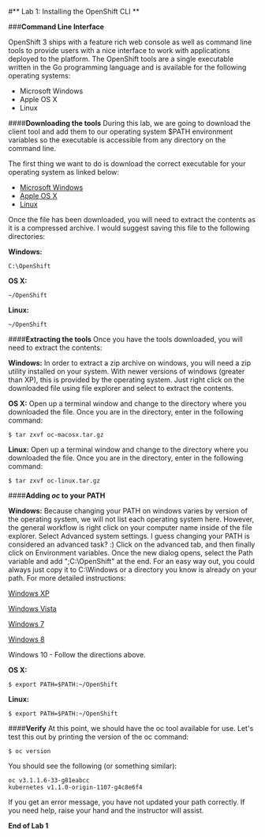 #** Lab 1: Installing the OpenShift CLI **

###**Command Line Interface**

OpenShift 3 ships with a feature rich web console as well as command line tools
to provide users with a nice interface to work with applications deployed to the
platform.  The OpenShift tools are a single executable written in the Go
programming language and is available for the following operating systems:

- Microsoft Windows
- Apple OS X
- Linux

####**Downloading the tools**
During this lab, we are going to download the client tool and add them to our
operating system $PATH environment variables so the executable is accessible
from any directory on the command line. 

The first thing we want to do is download the correct executable for your
operating system as linked below:

- [Microsoft Windows](http://repo.openshift3roadshow.com/clients/oc-windows.zip)
- [Apple OS X](http://repo.openshift3roadshow.com/clients/oc-macosx.tar.gz)
- [Linux](http://repo.openshift3roadshow.com/clients/oc-linux.tar.gz)


Once the file has been downloaded, you will need to extract the contents as it
is a compressed archive.  I would suggest saving this file to the following
directories:

**Windows:**

	C:\OpenShift

**OS X:**

	~/OpenShift

**Linux:**

	~/OpenShift

####**Extracting the tools**
Once you have the tools downloaded, you will need to extract the contents:

**Windows:**
In order to extract a zip archive on windows, you will need a zip utility
installed on your system.  With newer versions of windows (greater than XP),
this is provided by the operating system.  Just right click on the downloaded
file using file explorer and select to extract the contents.

**OS X:**
Open up a terminal window and change to the directory where you downloaded the
file.  Once you are in the directory, enter in the following command:

	$ tar zxvf oc-macosx.tar.gz

**Linux:**
Open up a terminal window and change to the directory where you downloaded the
file.  Once you are in the directory, enter in the following command:

	$ tar zxvf oc-linux.tar.gz

####**Adding *oc* to your PATH**

**Windows:**
Because changing your PATH on windows varies by version of the operating system,
we will not list each operating system here.  However, the general workflow is
right click on your computer name inside of the file explorer.  Select Advanced
system settings. I guess changing your PATH is considered an advanced task? :)
Click on the advanced tab, and then finally click on Environment variables.
Once the new dialog opens, select the Path variable and add ";C:\OpenShift" at
the end.  For an easy way out, you could always just copy it to C:\Windows or a
directory you know is already on your path. For more detailed instructions:

[Windows XP](https://support.microsoft.com/en-us/kb/310519)

[Windows Vista](http://banagale.com/changing-your-system-path-in-windows-vista.htm)

[Windows 7](http://geekswithblogs.net/renso/archive/2009/10/21/how-to-set-the-windows-path-in-windows-7.aspx "Windows 7")

[Windows 8](http://www.itechtics.com/customize-windows-environment-variables/)

Windows 10 - Follow the directions above.

**OS X:**

	$ export PATH=$PATH:~/OpenShift

**Linux:**
	
	$ export PATH=$PATH:~/OpenShift


####**Verify**
At this point, we should have the oc tool available for use.  Let's test this
out by printing the version of the oc command:

	$ oc version

You should see the following (or something similar):

    oc v3.1.1.6-33-g81eabcc
    kubernetes v1.1.0-origin-1107-g4c8e6f4

If you get an error message, you have not updated your path correctly.  If you
need help, raise your hand and the instructor will assist.

**End of Lab 1**
